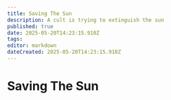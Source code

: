 ```yaml
---
title: Saving The Sun
description: A cult is trying to extinguish the sun
published: true
date: 2025-05-20T14:23:15.910Z
tags: 
editor: markdown
dateCreated: 2025-05-20T14:23:15.910Z
---
```


# Saving The Sun
